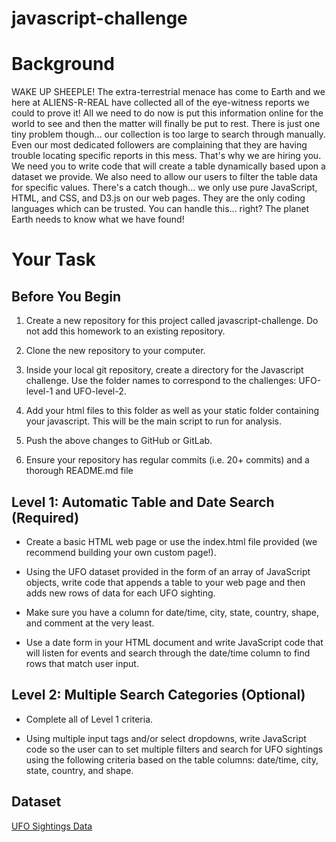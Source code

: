 # javascript-challenge

# Background
WAKE UP SHEEPLE! The extra-terrestrial menace has come to Earth and we here at ALIENS-R-REAL have collected all of the eye-witness reports we could to prove it! All we need to do now is put this information online for the world to see and then the matter will finally be put to rest.
There is just one tiny problem though... our collection is too large to search through manually. Even our most dedicated followers are complaining that they are having trouble locating specific reports in this mess.
That's why we are hiring you. We need you to write code that will create a table dynamically based upon a dataset we provide. We also need to allow our users to filter the table data for specific values. There's a catch though... we only use pure JavaScript, HTML, and CSS, and D3.js on our web pages. They are the only coding languages which can be trusted.
You can handle this... right? The planet Earth needs to know what we have found!

# Your Task

## Before You Begin


1) Create a new repository for this project called javascript-challenge. Do not add this homework to an existing repository.


2) Clone the new repository to your computer.


3) Inside your local git repository, create a directory for the Javascript challenge. Use the folder names to correspond to the challenges: UFO-level-1 and UFO-level-2.


4) Add your html files to this folder as well as your static folder containing your javascript. This will be the main script to run for analysis.


5) Push the above changes to GitHub or GitLab.


6) Ensure your repository has regular commits (i.e. 20+ commits) and a thorough README.md file



## Level 1: Automatic Table and Date Search (Required)


* Create a basic HTML web page or use the index.html file provided (we recommend building your own custom page!).


* Using the UFO dataset provided in the form of an array of JavaScript objects, write code that appends a table to your web page and then adds new rows of data for each UFO sighting.

* Make sure you have a column for date/time, city, state, country, shape, and comment at the very least.



* Use a date form in your HTML document and write JavaScript code that will listen for events and search through the date/time column to find rows that match user input.



## Level 2: Multiple Search Categories (Optional)


* Complete all of Level 1 criteria.


* Using multiple input tags and/or select dropdowns, write JavaScript code so the user can to set multiple filters and search for UFO sightings using the following criteria based on the table columns:
       date/time,
       city,
       state,
       country, and
       shape.


## Dataset

<a href="https://github.com/m-rivera1/javascript-challenge/blob/main/UFO-level-1/static/js/data.js">UFO Sightings Data</a>

